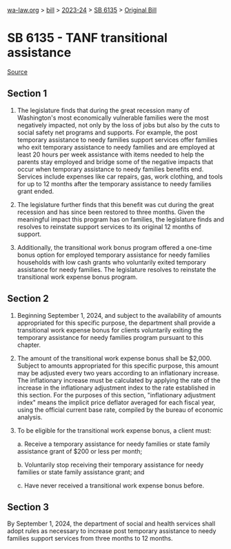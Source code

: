 [wa-law.org](/) > [bill](/bill/) > [2023-24](/bill/2023-24/) > [SB 6135](/bill/2023-24/sb/6135/) > [Original Bill](/bill/2023-24/sb/6135/1/)

# SB 6135 - TANF transitional assistance

[Source](http://lawfilesext.leg.wa.gov/biennium/2023-24/Pdf/Bills/Senate%20Bills/6135.pdf)

## Section 1
1. The legislature finds that during the great recession many of Washington's most economically vulnerable families were the most negatively impacted, not only by the loss of jobs but also by the cuts to social safety net programs and supports. For example, the post temporary assistance to needy families support services offer families who exit temporary assistance to needy families and are employed at least 20 hours per week assistance with items needed to help the parents stay employed and bridge some of the negative impacts that occur when temporary assistance to needy families benefits end. Services include expenses like car repairs, gas, work clothing, and tools for up to 12 months after the temporary assistance to needy families grant ended.

2. The legislature further finds that this benefit was cut during the great recession and has since been restored to three months. Given the meaningful impact this program has on families, the legislature finds and resolves to reinstate support services to its original 12 months of support.

3. Additionally, the transitional work bonus program offered a one-time bonus option for employed temporary assistance for needy families households with low cash grants who voluntarily exited temporary assistance for needy families. The legislature resolves to reinstate the transitional work expense bonus program.

## Section 2
1. Beginning September 1, 2024, and subject to the availability of amounts appropriated for this specific purpose, the department shall provide a transitional work expense bonus for clients voluntarily exiting the temporary assistance for needy families program pursuant to this chapter.

2. The amount of the transitional work expense bonus shall be $2,000. Subject to amounts appropriated for this specific purpose, this amount may be adjusted every two years according to an inflationary increase. The inflationary increase must be calculated by applying the rate of the increase in the inflationary adjustment index to the rate established in this section. For the purposes of this section, "inflationary adjustment index" means the implicit price deflator averaged for each fiscal year, using the official current base rate, compiled by the bureau of economic analysis.

3. To be eligible for the transitional work expense bonus, a client must:

    a. Receive a temporary assistance for needy families or state family assistance grant of $200 or less per month;

    b. Voluntarily stop receiving their temporary assistance for needy families or state family assistance grant; and

    c. Have never received a transitional work expense bonus before.

## Section 3
By September 1, 2024, the department of social and health services shall adopt rules as necessary to increase post temporary assistance to needy families support services from three months to 12 months.
